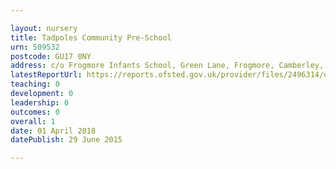 ```yaml
---

layout: nursery
title: Tadpoles Community Pre-School
urn: 509532
postcode: GU17 0NY
address: c/o Frogmore Infants School, Green Lane, Frogmore, Camberley, Surrey, GU17 0NY
latestReportUrl: https://reports.ofsted.gov.uk/provider/files/2496314/urn/509532.pdf
teaching: 0
development: 0
leadership: 0
outcomes: 0
overall: 1
date: 01 April 2018 
datePublish: 29 June 2015

---
```


